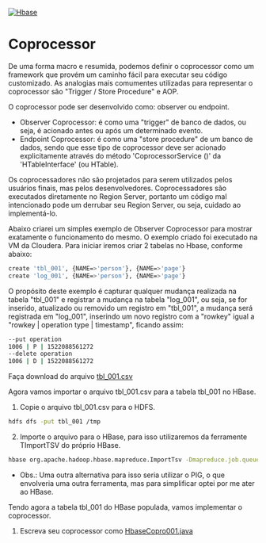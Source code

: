 [![Hbase](https://hbase.apache.org/images/hbase_logo_with_orca_large.png)](https://hbase.apache.org/)

# Coprocessor

De uma forma macro e resumida, podemos definir o coprocessor como um framework que provém um caminho fácil para executar seu código customizado. As analogias mais comumentes utilizadas para representar o coprocessor são "Trigger / Store Procedure" e AOP. 

O coprocessor pode ser desenvolvido como: observer ou endpoint. 
- Observer Coprocessor: é como uma "trigger" de banco de dados, ou seja, é acionado antes ou após um determinado evento. 
- Endpoint Coprocessor: é como uma "store procedure" de um banco de dados, sendo que esse tipo de coprocessor deve ser acionado explicitamente através do método 'CoprocessorService ()' da 'HTableInterface' (ou HTable).

Os coprocessadores não são projetados para serem utilizados pelos usuários finais, mas pelos desenvolvedores. Coprocessadores são executados diretamente no Region Server, portanto um código mal intencionado pode um derrubar seu Region Server, ou seja, cuidado ao implementá-lo.

Abaixo criarei um simples exemplo de Observer Coprocessor para mostrar exatamente o funcionamento do mesmo. O exemplo criado foi executado na VM da Cloudera. 
Para iniciar iremos criar 2 tabelas no Hbase, conforme abaixo:

```sh
create 'tbl_001', {NAME=>'person'}, {NAME=>'page'}
create 'log_001', {NAME=>'person'}, {NAME=>'page'}
```

O propósito deste exemplo é capturar qualquer mudança realizada na tabela "tbl_001" e registrar a mudança na tabela "log_001", ou seja, se for inserido, atualizado ou removido um registro em "tbl_001", a mudança será registrada em "log_001", inserindo um novo registro com a "rowkey" igual a "rowkey | operation type | timestamp", ficando assim:

```sh
--put operation
1006 | P | 1522088561272 
--delete operation
1006 | D | 1522088561272
```

Faça download do arquivo [tbl_001.csv](https://github.com/easofiati/HBase-coprocessor/blob/master/tbl_001.csv)

Agora vamos importar o arquivo tbl_001.csv para a tabela tbl_001 no HBase. 
1. Copie o arquivo tbl_001.csv para o HDFS.
```sh
hdfs dfs -put tbl_001 /tmp
```

2. Importe o arquivo para o HBase, para isso utilizaremos da ferramente TImportTSV do próprio HBase.
```sh
hbase org.apache.hadoop.hbase.mapreduce.ImportTsv -Dmapreduce.job.queuename=hdqueue -Dimporttsv.separator=',' -Dimporttsv.columns=HBASE_ROW_KEY,person:name,person:address,person:country,person:company,person:email,page:url,page:checked,page:valid tbl_001 hdfs:///tmp/tbl_001.csv
```
* Obs.: Uma outra alternativa para isso seria utilizar o PIG, o que envolveria uma outra ferramenta, mas para simplificar optei por me ater ao HBase.

Tendo agora a tabela tbl_001 do HBase populada, vamos implementar o coprocessor.
1. Escreva seu coprocessor como [HbaseCopro001.java](https://github.com/easofiati/HBase-coprocessor/blob/master/tbl_001.csv)
